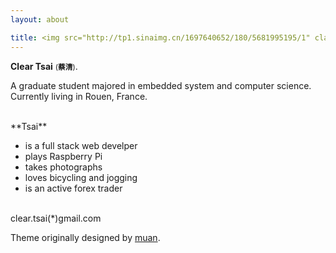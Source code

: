 ```yaml
---
layout: about

title: <img src="http://tp1.sinaimg.cn/1697640652/180/5681995195/1" class="avatar" />about
---
```


**Clear Tsai** <small>(**蔡清**)</small>. <br />

A graduate student majored in embedded system and computer science. Currently living in Rouen, France.

<br />
**Tsai**

* is a full stack web develper
* plays Raspberry Pi
* takes photographs
* loves bicycling and jogging
* is an active forex trader

<br />
clear.tsai(*)gmail.com

Theme originally designed by <a href="http://muan.co">muan</a>.
